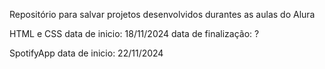 Repositório para salvar projetos desenvolvidos durantes as aulas do Alura

HTML e CSS
  data de inicio: 18/11/2024
  data de finalização: ?

SpotifyApp
  data de inicio: 22/11/2024
  

